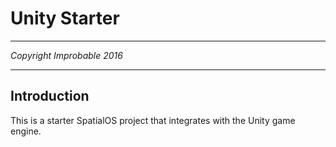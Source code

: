 # Unity Starter
---

*Copyright Improbable 2016*

---

## Introduction

This is a starter SpatialOS project that integrates with the Unity game engine.
